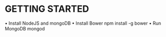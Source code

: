 # GETTING STARTED
• Install NodeJS and mongoDB
• Install Bower
    npm install -g bower
• Run MongoDB
    mongod
